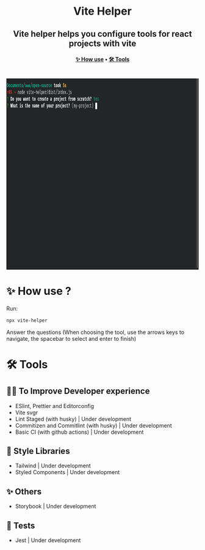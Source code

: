 <h1 align="center" title="Vite Helper">
  Vite Helper
</h1>

<h2 align="center">Vite helper helps you configure tools for react projects with vite</h2>

<h4 align="center">
 <a href="#-how-use-">✨ How use</a> •
 <a href="#️-tools">🛠️ Tools</a>
</h4>

<br>

<img align="center" src="./.github/assets/demo.gif" alt="Vite helper Demo" height="500px"/>

# ✨ How use ?

Run:

```bash
npx vite-helper
```

Answer the questions (When choosing the tool, use the arrows keys to navigate, the spacebar to select and enter to finish)

# 🛠️ Tools

## 🧑‍💻 To Improve Developer experience

- ESlint, Prettier and Editorconfig
- Vite svgr
- Lint Staged (with husky) | Under development
- Commitizen and Commitlint (with husky) | Under development
- Basic CI (with github actions) | Under development

## 🎨 Style Libraries

- Tailwind | Under development
- Styled Components | Under development

## ✨ Others

- Storybook | Under development

## 🧪 Tests

- Jest | Under development

